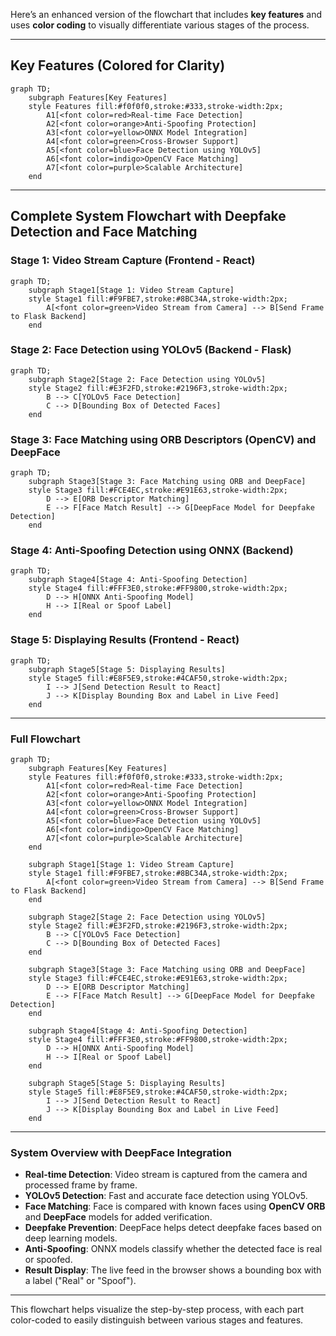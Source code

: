 Here’s an enhanced version of the flowchart that includes **key features** and uses **color coding** to visually differentiate various stages of the process.

---

## Key Features (Colored for Clarity)

```mermaid
graph TD;
    subgraph Features[Key Features]
    style Features fill:#f0f0f0,stroke:#333,stroke-width:2px;
        A1[<font color=red>Real-time Face Detection] 
        A2[<font color=orange>Anti-Spoofing Protection] 
        A3[<font color=yellow>ONNX Model Integration]
        A4[<font color=green>Cross-Browser Support] 
        A5[<font color=blue>Face Detection using YOLOv5]
        A6[<font color=indigo>OpenCV Face Matching] 
        A7[<font color=purple>Scalable Architecture]
    end
```

---

## Complete System Flowchart with Deepfake Detection and Face Matching

### Stage 1: Video Stream Capture (Frontend - React)

```mermaid
graph TD;
    subgraph Stage1[Stage 1: Video Stream Capture]
    style Stage1 fill:#F9FBE7,stroke:#8BC34A,stroke-width:2px;
        A[<font color=green>Video Stream from Camera] --> B[Send Frame to Flask Backend]
    end
```

### Stage 2: Face Detection using YOLOv5 (Backend - Flask)

```mermaid
graph TD;
    subgraph Stage2[Stage 2: Face Detection using YOLOv5]
    style Stage2 fill:#E3F2FD,stroke:#2196F3,stroke-width:2px;
        B --> C[YOLOv5 Face Detection]
        C --> D[Bounding Box of Detected Faces]
    end
```

### Stage 3: Face Matching using ORB Descriptors (OpenCV) and DeepFace

```mermaid
graph TD;
    subgraph Stage3[Stage 3: Face Matching using ORB and DeepFace]
    style Stage3 fill:#FCE4EC,stroke:#E91E63,stroke-width:2px;
        D --> E[ORB Descriptor Matching]
        E --> F[Face Match Result] --> G[DeepFace Model for Deepfake Detection]
    end
```

### Stage 4: Anti-Spoofing Detection using ONNX (Backend)

```mermaid
graph TD;
    subgraph Stage4[Stage 4: Anti-Spoofing Detection]
    style Stage4 fill:#FFF3E0,stroke:#FF9800,stroke-width:2px;
        D --> H[ONNX Anti-Spoofing Model]
        H --> I[Real or Spoof Label]
    end
```

### Stage 5: Displaying Results (Frontend - React)

```mermaid
graph TD;
    subgraph Stage5[Stage 5: Displaying Results]
    style Stage5 fill:#E8F5E9,stroke:#4CAF50,stroke-width:2px;
        I --> J[Send Detection Result to React]
        J --> K[Display Bounding Box and Label in Live Feed]
    end
```

---

### Full Flowchart

```mermaid
graph TD;
    subgraph Features[Key Features]
    style Features fill:#f0f0f0,stroke:#333,stroke-width:2px;
        A1[<font color=red>Real-time Face Detection] 
        A2[<font color=orange>Anti-Spoofing Protection] 
        A3[<font color=yellow>ONNX Model Integration]
        A4[<font color=green>Cross-Browser Support] 
        A5[<font color=blue>Face Detection using YOLOv5]
        A6[<font color=indigo>OpenCV Face Matching] 
        A7[<font color=purple>Scalable Architecture]
    end

    subgraph Stage1[Stage 1: Video Stream Capture]
    style Stage1 fill:#F9FBE7,stroke:#8BC34A,stroke-width:2px;
        A[<font color=green>Video Stream from Camera] --> B[Send Frame to Flask Backend]
    end

    subgraph Stage2[Stage 2: Face Detection using YOLOv5]
    style Stage2 fill:#E3F2FD,stroke:#2196F3,stroke-width:2px;
        B --> C[YOLOv5 Face Detection]
        C --> D[Bounding Box of Detected Faces]
    end

    subgraph Stage3[Stage 3: Face Matching using ORB and DeepFace]
    style Stage3 fill:#FCE4EC,stroke:#E91E63,stroke-width:2px;
        D --> E[ORB Descriptor Matching]
        E --> F[Face Match Result] --> G[DeepFace Model for Deepfake Detection]
    end

    subgraph Stage4[Stage 4: Anti-Spoofing Detection]
    style Stage4 fill:#FFF3E0,stroke:#FF9800,stroke-width:2px;
        D --> H[ONNX Anti-Spoofing Model]
        H --> I[Real or Spoof Label]
    end

    subgraph Stage5[Stage 5: Displaying Results]
    style Stage5 fill:#E8F5E9,stroke:#4CAF50,stroke-width:2px;
        I --> J[Send Detection Result to React]
        J --> K[Display Bounding Box and Label in Live Feed]
    end
```

---

### System Overview with DeepFace Integration

- **Real-time Detection**: Video stream is captured from the camera and processed frame by frame.
- **YOLOv5 Detection**: Fast and accurate face detection using YOLOv5.
- **Face Matching**: Face is compared with known faces using **OpenCV ORB** and **DeepFace** models for added verification.
- **Deepfake Prevention**: DeepFace helps detect deepfake faces based on deep learning models.
- **Anti-Spoofing**: ONNX models classify whether the detected face is real or spoofed.
- **Result Display**: The live feed in the browser shows a bounding box with a label ("Real" or "Spoof").

---

This flowchart helps visualize the step-by-step process, with each part color-coded to easily distinguish between various stages and features.
